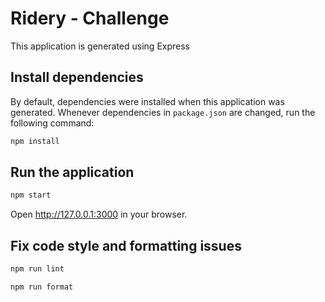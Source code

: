 # Ridery - Challenge


This application is generated using Express


## Install dependencies

By default, dependencies were installed when this application was generated.
Whenever dependencies in `package.json` are changed, run the following command:

```sh
npm install
```

## Run the application

```sh
npm start
```

Open http://127.0.0.1:3000 in your browser.

## Fix code style and formatting issues

```sh
npm run lint
```

```sh
npm run format
```

